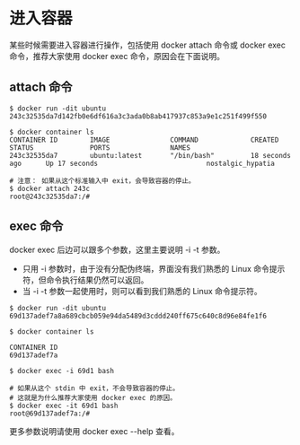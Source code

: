 # 进入容器

某些时候需要进入容器进行操作，包括使用 docker attach 命令或 docker exec 命令，推荐大家使用 docker exec 命令，原因会在下面说明。

## attach 命令

```shell
$ docker run -dit ubuntu
243c32535da7d142fb0e6df616a3c3ada0b8ab417937c853a9e1c251f499f550

$ docker container ls
CONTAINER ID        IMAGE               COMMAND             CREATED             STATUS              PORTS               NAMES
243c32535da7        ubuntu:latest       "/bin/bash"         18 seconds ago      Up 17 seconds                           nostalgic_hypatia

# 注意： 如果从这个标准输入中 exit，会导致容器的停止。
$ docker attach 243c
root@243c32535da7:/#
```

## exec 命令

docker exec 后边可以跟多个参数，这里主要说明 -i -t 参数。

- 只用 -i 参数时，由于没有分配伪终端，界面没有我们熟悉的 Linux 命令提示符，但命令执行结果仍然可以返回。
- 当 -i -t 参数一起使用时，则可以看到我们熟悉的 Linux 命令提示符。

```shell
$ docker run -dit ubuntu
69d137adef7a8a689cbcb059e94da5489d3cddd240ff675c640c8d96e84fe1f6

$ docker container ls

CONTAINER ID           
69d137adef7a        

$ docker exec -i 69d1 bash

# 如果从这个 stdin 中 exit，不会导致容器的停止。
# 这就是为什么推荐大家使用 docker exec 的原因。
$ docker exec -it 69d1 bash 
root@69d137adef7a:/#
```

更多参数说明请使用 docker exec --help 查看。
